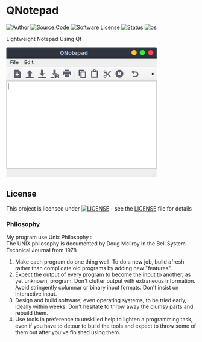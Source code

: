 # QNotepad

[![Author](https://img.shields.io/badge/author-aerphanas-blue.svg)](https://gitlab.com/aerphanas)
[![Source Code](https://img.shields.io/badge/source-aerphanas/QNotepad-blue.svg)](https://gitlab.com/aerphanas/QNotepad/tree/master/source)
[![Software License](https://img.shields.io/badge/license-GNU_GPLv3-brightgreen.svg)](https://gitlab.com/aerphanas/QNotepad#license)
[![Status](https://img.shields.io/badge/Status-Development-red.svg)](https://gitlab.com/aerphanas/QNotepad/blob/master/README.md)
[![os](https://img.shields.io/badge/os-GNU/Linux-red.svg)](https://www.gnu.org/gnu/linux-and-gnu.en.html)

Lightweight Notepad Using Qt  

![screenshot](https://raw.githubusercontent.com/aerphanas/QNotepad/master/screenshot/Screenshot%20at%202019-04-04%2018-47-46.png)

## **License**

This project is licensed under [![LICENSE](https://www.gnu.org/graphics/gplv3-with-text-84x42.png)](https://gitlab.com/Kuroyasha512/QNotepad/blob/master/LICENSE) - see the [LICENSE](https://gitlab.com/Kuroyasha512/QNotepad/blob/master/LICENSE) file for details

### Philosophy
My program use Unix Philosophy :  
The UNIX philosophy is documented by Doug McIlroy in the Bell System Technical Journal from 1978  
1. Make each program do one thing well. To do a new job, build afresh rather than complicate old programs by adding new "features".
2. Expect the output of every program to become the input to another, as yet unknown, program. Don't clutter output with extraneous information. Avoid stringently columnar or binary input formats. Don't insist on interactive input.
3. Design and build software, even operating systems, to be tried early, ideally within weeks. Don't hesitate to throw away the clumsy parts and rebuild them.
4. Use tools in preference to unskilled help to lighten a programming task, even if you have to detour to build the tools and expect to throw some of them out after you've finished using them.
